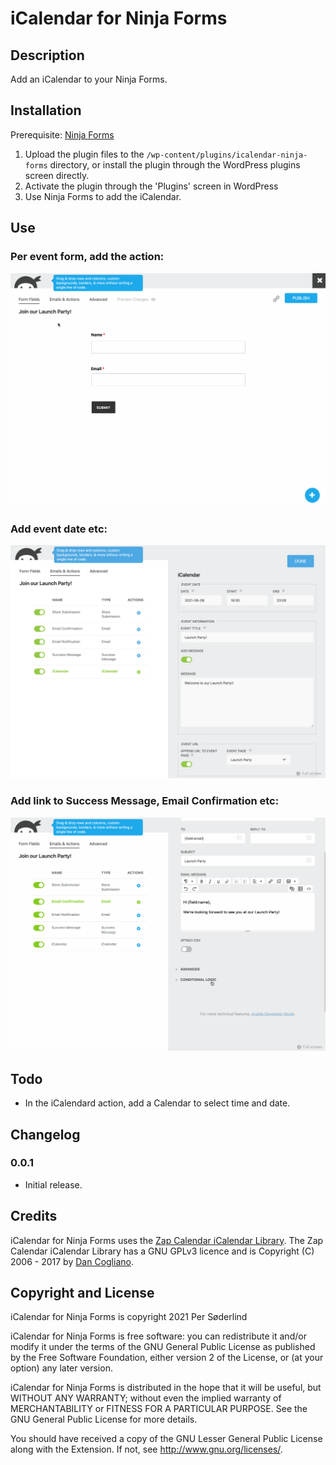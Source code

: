 # iCalendar for Ninja Forms

## Description

Add an iCalendar to your Ninja Forms.



## Installation

Prerequisite: [Ninja Forms](https://wordpress.org/plugins/ninja-forms/)

1. Upload the plugin files to the `/wp-content/plugins/icalendar-ninja-forms` directory, or install the plugin through the WordPress plugins screen directly.
1. Activate the plugin through the 'Plugins' screen in WordPress
1. Use Ninja Forms to add the iCalendar.


## Use

### Per event form, add the action:

<img src="assets/add-icalendar.gif" />

### Add event date etc:

<img src="assets/icalendar-event.png" />

### Add link to Success Message, Email Confirmation etc:

<img src="assets/add-merge-tag.gif" />

## Todo

- In the iCalendard action, add a Calendar to select time and date.

## Changelog

### 0.0.1

* Initial release.


## Credits

iCalendar for Ninja Forms uses the [Zap Calendar iCalendar Library](https://github.com/zcontent/icalendar). The Zap Calendar iCalendar Library has a GNU GPLv3 licence and is Copyright (C) 2006 - 2017 by  [Dan Cogliano](https://zcontent.net/).

## Copyright and License

iCalendar for Ninja Forms is copyright 2021 Per Søderlind

iCalendar for Ninja Forms is free software: you can redistribute it and/or modify it under the terms of the GNU General Public License as published by the Free Software Foundation, either version 2 of the License, or (at your option) any later version.

iCalendar for Ninja Forms is distributed in the hope that it will be useful, but WITHOUT ANY WARRANTY; without even the implied warranty of MERCHANTABILITY or FITNESS FOR A PARTICULAR PURPOSE. See the GNU General Public License for more details.

You should have received a copy of the GNU Lesser General Public License along with the Extension. If not, see http://www.gnu.org/licenses/.
